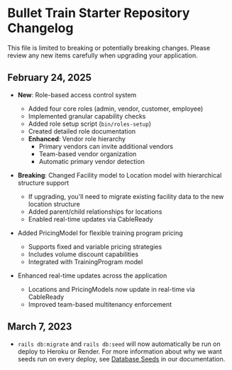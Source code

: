 # Bullet Train Starter Repository Changelog
This file is limited to breaking or potentially breaking changes. Please review any new items carefully when upgrading your application.

## February 24, 2025
 - **New**: Role-based access control system
   - Added four core roles (admin, vendor, customer, employee)
   - Implemented granular capability checks
   - Added role setup script (`bin/roles-setup`)
   - Created detailed role documentation
   - **Enhanced**: Vendor role hierarchy
     - Primary vendors can invite additional vendors
     - Team-based vendor organization
     - Automatic primary vendor detection

 - **Breaking**: Changed Facility model to Location model with hierarchical structure support
   - If upgrading, you'll need to migrate existing facility data to the new location structure
   - Added parent/child relationships for locations
   - Enabled real-time updates via CableReady
 - Added PricingModel for flexible training program pricing
   - Supports fixed and variable pricing strategies
   - Includes volume discount capabilities
   - Integrated with TrainingProgram model
 - Enhanced real-time updates across the application
   - Locations and PricingModels now update in real-time via CableReady
   - Improved team-based multitenancy enforcement

## March 7, 2023
 - `rails db:migrate` and `rails db:seed` will now automatically be run on deploy to Heroku or Render. For more information about why we want seeds run on every deploy, see [Database Seeds](http://bullettrain.co/docs/seeds) in our documentation.
